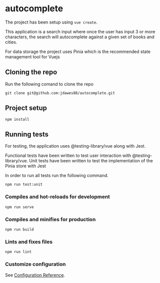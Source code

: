 # autocomplete

The project has been setup using `vue create`.

This application is a search input where once the user has input 3 or more characters, the search will autocomplete against a given set of books and cities. 

For data storage the project uses Pinia which is the recommended state management tool for Vuejs

## Cloning the repo
Run the following comand to clone the repo
```
git clone git@github.com:jdawes88/autocomplete.git
```

## Project setup
```
npm install
```

## Running tests
For testing, the application uses @testing-library/vue along with Jest.

Functional tests have been written to test user interaction with @testing-library/vue.
Unit tests have been written to test the implementation of the Pinia store with Jest

In order to run all tests run the following command.
```
npm run test:unit
```

### Compiles and hot-reloads for development
```
npm run serve
```

### Compiles and minifies for production
```
npm run build
```

### Lints and fixes files
```
npm run lint
```

### Customize configuration
See [Configuration Reference](https://cli.vuejs.org/config/).
